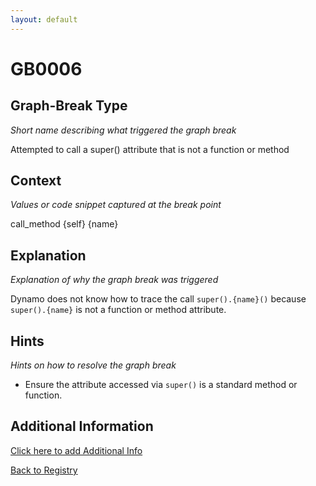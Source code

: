 ```yaml
---
layout: default
---
```

# GB0006

## Graph-Break Type
*Short name describing what triggered the graph break*

Attempted to call a super() attribute that is not a function or method

## Context
*Values or code snippet captured at the break point*

call_method {self} {name}

## Explanation
*Explanation of why the graph break was triggered*

Dynamo does not know how to trace the call `super().{name}()` because `super().{name}` is not a function or method attribute.

## Hints
*Hints on how to resolve the graph break*

- Ensure the attribute accessed via `super()` is a standard method or function.


## Additional Information

<!-- ADDITIONAL INFORMATION START - Add custom information below this line -->

<!-- ADDITIONAL INFORMATION END -->


[Click here to add Additional Info](https://github.com/meta-pytorch/compile-graph-break-site/edit/main/docs/gb/gb0006.md)

[Back to Registry](../index.html)
